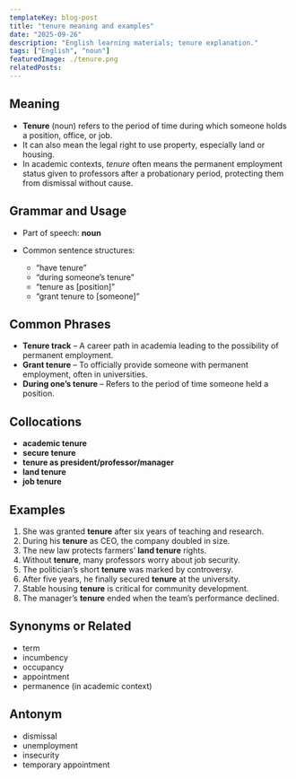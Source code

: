 ```yaml
---
templateKey: blog-post
title: "tenure meaning and examples"
date: "2025-09-26"
description: "English learning materials; tenure explanation."
tags: ["English", "noun"]
featuredImage: ./tenure.png
relatedPosts:
---
```


## Meaning

- **Tenure** (noun) refers to the period of time during which someone holds a position, office, or job.
- It can also mean the legal right to use property, especially land or housing.
- In academic contexts, _tenure_ often means the permanent employment status given to professors after a probationary period, protecting them from dismissal without cause.

## Grammar and Usage

- Part of speech: **noun**
- Common sentence structures:

  - “have tenure”
  - “during someone’s tenure”
  - “tenure as [position]”
  - “grant tenure to [someone]”

## Common Phrases

- **Tenure track** – A career path in academia leading to the possibility of permanent employment.
- **Grant tenure** – To officially provide someone with permanent employment, often in universities.
- **During one’s tenure** – Refers to the period of time someone held a position.

## Collocations

- **academic tenure**
- **secure tenure**
- **tenure as president/professor/manager**
- **land tenure**
- **job tenure**

## Examples

1. She was granted **tenure** after six years of teaching and research.
2. During his **tenure** as CEO, the company doubled in size.
3. The new law protects farmers’ **land tenure** rights.
4. Without **tenure**, many professors worry about job security.
5. The politician’s short **tenure** was marked by controversy.
6. After five years, he finally secured **tenure** at the university.
7. Stable housing **tenure** is critical for community development.
8. The manager’s **tenure** ended when the team’s performance declined.

## Synonyms or Related

- term
- incumbency
- occupancy
- appointment
- permanence (in academic context)

## Antonym

- dismissal
- unemployment
- insecurity
- temporary appointment
